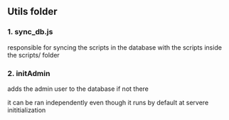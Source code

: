 ## Utils folder

### 1. sync_db.js

responsible for syncing the scripts in the database with the scripts inside the scripts/ folder

### 2. initAdmin

adds the admin user to the database if not there

it can be ran independently even though it runs by default at servere inititialization
